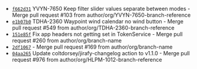 * [`f662d31`](http://github.com/arglebargle/commit/f662d313b0ce600fe437c7f7b6f9a00af554fe5a) YVYN-7650 Keep filter slider values separate between modes - Merge pull request #103 from author/org/YVYN-7650-branch-reference
* [`e1b07b0`](http://github.com/arglebargle/commit/e1b07b0fd76e0bfc9445bff4764d1e183e259869) TDHA-2360 Waypoint wind calendar no wind button - Merge pull request #549 from author/org/TDHA-2360-branch-reference
* [`151e85f`](http://github.com/arglebargle/commit/151e85fcacad2b00822d1c617c31837cfdbb29f7) Fix app headers not getting set in TokenService - Merge pull request #260 from author/org/branch-name
* [`2df1067`](http://github.com/arglebargle/commit/2df10676286f3f3749b2138334f33a4ee9df7fbf) - Merge pull request #169 from author/org/branch-name
* [`04aa265`](http://github.com/arglebargle/commit/04aa265a41a55deb12b1e18ccec3e6ba3cc2e3af) Update coltdorsey/jirafy-changelog action to v1.1.0 - Merge pull request #976 from author/org/HLPM-1012-branch-reference